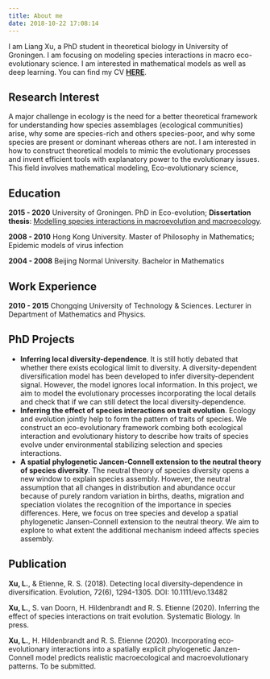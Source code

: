 ```yaml
---
title: About me
date: 2018-10-22 17:08:14
---
```

I am Liang Xu, a PhD student in theoretical biology in University of Groningen. I am focusing on modeling species interactions in macro eco-evolutionary science. I am interested in mathematical models as well as deep learning. You can find my CV [**HERE**](./Liang_CV.pdf).

## Research Interest
 A major challenge in ecology is the need for a better theoretical framework for understanding how species assemblages (ecological communities) arise, why some are species-rich and others species-poor, and why some species are present or dominant whereas others are not. I am interested in how to construct theoretical models to mimic the evolutionary processes and invent efficient tools with explanatory power to the evolutionary issues. This field involves mathematical modeling, Eco-evolutionary science, 

## Education
**2015 - 2020**  University of Groningen. PhD in Eco-evolution; 
                      **Dissertation thesis**: [Modelling species interactions in macroevolution and macroecology](https://doi.org/10.33612/diss.125954510).

**2008 - 2010** Hong Kong University. Master of Philosophy in Mathematics; Epidemic models of virus infection

**2004 - 2008** Beijing Normal University. Bachelor in Mathematics

## Work Experience
**2010 - 2015** Chongqing University of Technology & Sciences. Lecturer in Department of Mathematics and Physics.

## PhD Projects 
* **Inferring local diversity-dependence**. 
It is still hotly debated that whether there exists ecological limit to diversity. A diversity-dependent diversification model has been developed to infer diversity-dependent signal. However, the model ignores local information. In this project, we aim to model the evolutionary processes incorporating the local details and check that if we can still detect the local diversity-dependence. 
* **Inferring the effect of species interactions on trait evolution**. 
  Ecology and evolution jointly help to form the pattern of traits of species. We construct an eco-evolutionary framework combing both ecological interaction and evolutionary history to describe how traits of species evolve under environmental stabilizing selection and species interactions. 
* **A spatial phylogenetic Jancen-Connell extension to the neutral theory of species diversity**.
  The neutral theory of species diversity opens a new window to explain species assembly. However, the neutral assumption that all changes in distribution and abundance occur because of purely random variation in births, deaths, migration and speciation violates the recognition of the importance in species differences. Here, we focus on tree species and develop a spatial phylogenetic Jansen-Connell extension to the neutral theory. We aim to explore to what extent the additional mechanism indeed affects species assembly.

## Publication
**Xu, L.**, & Etienne, R. S. (2018). Detecting local diversity-dependence in diversification. Evolution, 72(6), 1294-1305. DOI: 10.1111/evo.13482 

**Xu, L.**, S. van Doorn, H. Hildenbrandt and R. S. Etienne (2020). Inferring the effect of species interactions on trait evolution. Systematic Biology. In press.

**Xu, L.**, H. Hildenbrandt and R. S. Etienne (2020). Incorporating eco-evolutionary interactions into a spatially explicit phylogenetic Janzen-Connell model predicts realistic macroecological and macroevolutionary patterns. To be submitted.